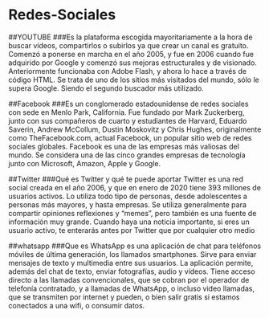 
# Redes-Sociales
##YOUTUBE
###Es la plataforma escogida mayoritariamente a la hora de buscar 
vídeos, compartirlos o subirlos ya que crear un canal es gratuito.
Comenzó a ponerse en marcha en el año 2005, y fue en 2006 cuando 
fue adquirido por Google y comenzó sus mejoras estructurales y de
visionado. Anteriormente funcionaba con Adobe Flash, y ahora lo 
hace a través de código HTML.
Se trata de uno de los sitios más visitados del mundo, sólo le 
supera Google. Siendo el segundo buscador más utilizado.

##Facebook
###Es un conglomerado estadounidense de redes sociales con sede en Menlo Park, California.
Fue fundado por Mark Zuckerberg, junto con sus compañeros de cuarto y estudiantes de Harvard, 
Eduardo Saverin, Andrew McCollum, Dustin Moskovitz y Chris Hughes, originalmente como TheFacebook.com, 
actual Facebook, un popular sitio web de redes sociales globales. Facebook es una de las empresas más 
valiosas del mundo. Se considera una de las cinco grandes empresas de tecnología junto con Microsoft, Amazon, 
Apple y Google.

##Twitter
###Qué es Twitter y qué te puede aportar
Twitter es una red social creada en el año 2006, y que en enero de 2020 tiene 393 millones de usuarios activos.
Lo utiliza todo tipo de personas, desde adolescentes a personas más mayores, y hasta empresas.
Se utiliza generalmente para compartir opiniones reflexiones y “memes”, pero también es una fuente de información muy grande.
Cuando haya una noticia importante, si eres un usuario activo, te enterarás antes por Twitter que por cualquier otro medio

##whatsapp
###Que es 
WhatsApp es una aplicación de chat para teléfonos móviles de última generación, los llamados smartphones.
 Sirve para enviar mensajes de texto y multimedia entre sus usuarios.
 La aplicación permite, además del chat de texto, enviar fotografías, audio y vídeos. 
 Tiene acceso directo a las llamadas convencionales, que se cobran por el operador de telefonía contratado, y a llamadas de WhatsApp, 
 o incluso video llamadas, que se transmiten por internet y pueden, o bien salir gratis si estamos conectados a una wifi, o consumir datos.